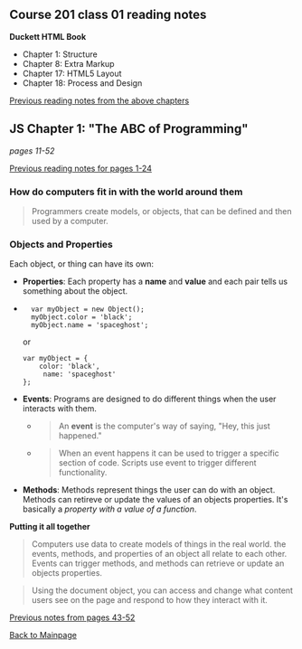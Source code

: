 ## Course 201 class 01 reading notes


**Duckett HTML Book**
+ Chapter 1: Structure
+ Chapter 8: Extra Markup
+ Chapter 17: HTML5 Layout
+ Chapter 18: Process and Design

[Previous reading notes from the above chapters](../102/html-structure.md)

## JS Chapter 1: "The ABC of Programming"
*pages 11-52*

[Previous reading notes for pages 1-24](../102/prog-with-java.md)

### How do computers fit in with the world around them

>Programmers create models, or objects, that can be defined and then used by a computer.

### Objects and Properties
Each object, or thing can have its own:
+ **Properties**:  Each property has a **name** and **value** and each pair tells us something about the object.
+ ```
    var myObject = new Object();
    myObject.color = 'black';
    myObject.name = 'spaceghost';
    ```

    or
    ```
    var myObject = {
        color: 'black',
         name: 'spaceghost'
    };
    ```
+ **Events**: Programs are designed to do different things when the user interacts with them.
    + > An **event** is the computer's way of saying, "Hey, this just happened."
    + > When an event happens it can be used to trigger a specific section of code.  Scripts use event to trigger different functionality.
+ **Methods**: Methods represent things the user can do with an object.   Methods can retireve or update the values of an objects properties.  It's basically a *property with a value of a function*.

**Putting it all together**

> Computers use data to create models of things in the real world.  the events, methods, and properties of an object all relate to each other.  Events can trigger methods, and methods can retrieve or update an objects properties.

>Using the document object, you can access and change what content users see on the page and respond to how they interact with it.



[Previous notes from pages 43-52](../102/javascript.md)


[Back to Mainpage](../code-fellows.md)<br>